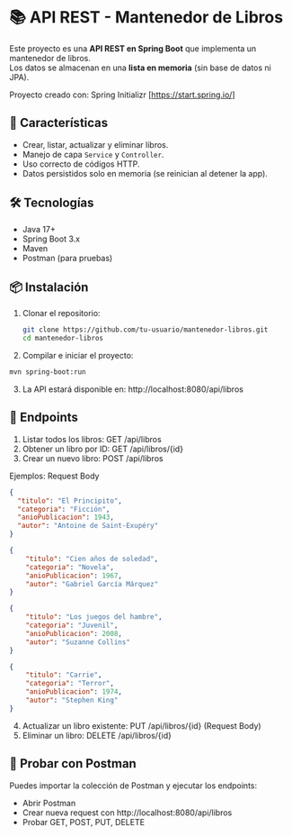 # 📚 API REST - Mantenedor de Libros

Este proyecto es una **API REST en Spring Boot** que implementa un mantenedor de libros.  
Los datos se almacenan en una **lista en memoria** (sin base de datos ni JPA).  

Proyecto creado con: Spring Initializr [https://start.spring.io/]

## 🚀 Características
- Crear, listar, actualizar y eliminar libros.
- Manejo de capa `Service` y `Controller`.
- Uso correcto de códigos HTTP.
- Datos persistidos solo en memoria (se reinician al detener la app).

## 🛠️ Tecnologías
- Java 17+
- Spring Boot 3.x
- Maven
- Postman (para pruebas)

## 📦 Instalación
1. Clonar el repositorio:
   ```bash
   git clone https://github.com/tu-usuario/mantenedor-libros.git
   cd mantenedor-libros
   ```

2. Compilar e iniciar el proyecto:
  ```bash
  mvn spring-boot:run
  ```

3. La API estará disponible en: http://localhost:8080/api/libros


## 📑 Endpoints

1. Listar todos los libros: GET /api/libros
2. Obtener un libro por ID: GET /api/libros/{id}
3. Crear un nuevo libro: POST /api/libros

Ejemplos: Request Body 
```json
{
  "titulo": "El Principito",
  "categoria": "Ficción",
  "anioPublicacion": 1943,
  "autor": "Antoine de Saint-Exupéry"
}

{
    "titulo": "Cien años de soledad",
    "categoria": "Novela",
    "anioPublicacion": 1967,
    "autor": "Gabriel García Márquez"
}

{
    "titulo": "Los juegos del hambre",
    "categoria": "Juvenil",
    "anioPublicacion": 2008,
    "autor": "Suzanne Collins"
}

{
    "titulo": "Carrie",
    "categoria": "Terror",
    "anioPublicacion": 1974,
    "autor": "Stephen King"
}

```

4. Actualizar un libro existente: PUT /api/libros/{id} (Request Body)
5. Eliminar un libro: DELETE /api/libros/{id}

## 🧪 Probar con Postman

Puedes importar la colección de Postman y ejecutar los endpoints:

- Abrir Postman
- Crear nueva request con http://localhost:8080/api/libros
- Probar GET, POST, PUT, DELETE
